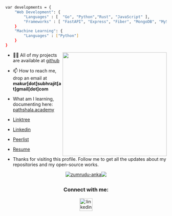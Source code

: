 <!-- [![Typing SVG](https://readme-typing-svg.demolab.com?font=Fira+Code&pause=1000&color=1E00F7&width=720&lines=Hi+👋,+I'm+Subhrajit+passionate+software+developer)](https://git.io/typing-svg)
![68747470733a2f2f7468756d62732e6766796361742e636f6d2f4576696c4e657874446576696c666973682d736d616c6c2e676966](https://user-images.githubusercontent.com/89845641/220167426-0c5f630e-6d56-4617-9775-71c2bd025b4f.gif)


![github-contribution-grid-snake](https://user-images.githubusercontent.com/89845641/218791674-c52db856-24d2-429f-8867-170c365730d1.svg) -->

```sh
var developments = {
    "Web Development": {
        "Languages" : [  "Go", "Python","Rust", "JavaScript" ],
        "Frameworks" : [ "FastAPI", "Express", "Fiber", "MongoDB", "MySQL", "Postgres" ]
    }
    "Machine Learning": {
        "Languages" : ["Python"]
    }
}
```
<div align=right>
    <a href="https://github.com/avyukth/git-readme">
      <img width=325 align="right" src="https://stats.subhrajit.me/api/top-langs/?username=avyukth&langs_count=20&theme=highcontrast&layout=compact&hide=jupyter+notebook,HTML,php,css,Javascript,Java" />
    </a>
    <!--         "Libraries" : ["Numpy", "Pandas", "Matplotlib", "Sklearn", "Pytorch" ] -->
</div>

- 👨‍💻 All of my projects are available at
  [github](https://github.com/avyukth/)

- 📫 How to reach me, drop an email at **makur[dot]subhrajit[at]gmail[dot]com**
- What am I learning, documenting here: [pathshala.academy](https://www.pathshala.academy/)
- [Linktree](https://linktr.ee/subhrajit.eth)
- [Linkedin](https://www.linkedin.com/in/subhrajitmakur/)
- [Peerlist](https://peerlist.io/subhrajit)
- [Resume](https://drive.google.com/file/d/189VB5GSpVpf0IsbdPmmAGDpGsSoBjirP/view)
<!-- - My blog and website: https://subhrajit.me -->

- Thanks for visiting this profile. Follow me to get all the updates about my repositories and my open-source works.

<!--
<img align="right" alt="GIF" src="https://raw.githubusercontent.com/rahul-jha98/rahul-jha98/main/techstack.gif" width="360px"/> -->

<div style="display: flex; justify-content: center; align-items: center;">
  <a href="https://github.com/denvercoder1/github-readme-streak-stats" title="Go to Source">
    <img style="height: auto; max-width: auto;" src="https://streak-stats.demolab.com/?user=avyukth&theme=react&border=61dafb" alt="zumrudu-anka" />
  </a>
  <a href="https://github.com/avyukth/git-readme" title="Go to Source">
    <img style="height: auto; max-width: auto;" src="https://stats.subhrajit.me/api?username=avyukth&show_icons=true&theme=react&border_color=61dafb"/>
  </a>
</div>

##

<h3 align="center">Connect with me:</h3>
<p align="center">
    <a href="https://www.linkedin.com/in/subhrajitmakur/" target="blank"><img align="center"
            src="https://cdn.iconscout.com/icon/free/png-64/linkedin-208-916919.png" alt="linkedin" height="40"
            width="40" /></a>
    </p>
    
<!--# Experience:-->

<!--* **SENIOR BACKEND DEVELOPER**-->
<!--    (Tessell | NOV 2022 - APR 2023 )-->
<!--    * Built password policy for existing and forthcoming users, thereby empowering them to control their own and managed user password protocols.-->
<!--    * Leveraged Argo Workflow to transform multiple synchronous services into asynchronous ones by efficiently allocating the required resources, resulting in a 10% boost in provisioning efficiency.-->
<!--    * Stack: Go, Python, Java, openAPI, Docker, Kubernetes, PostgreSQL, Redis, Argo-workflow, Terraform and Gitlab CI.-->

<!--* **BACKEND DEVELOPER**-->
<!--    (Zupee | AUG 2021 - AUG 2022 )-->
<!--    * Architect and launched a multitude of critical services, intricately interlinked with Kafka and Zookeeper logging, which streamlined the monitoring process and detection of configuration changes within each pod, thereby enhancing developer efficiency in issue identification by 30%.-->
<!--    * Collaborated with various teams to optimize and backup MongoDB in the current services to accommodate increased traffic volume while avoiding any data loss. This initiative resulted in a 50% reduction in MongoDB server expenses.-->
<!--    * Stack: Typescript, MongoDB, Docker, and AWS.-->

<!--* **BACKEND DEVELOPER**-->
<!--    (Opendatafabric | JAN 2021 - JUL 2021 )-->
<!--    * Engineered and expanded several vital components from the ground up, including the gRPC framework-based Cha Service, which is responsible for the distribution of all other core services.-->
<!--    * Stack: Python, gRPC, AWS.-->

<!--* **BACKEND DEVELOPER**-->
<!--    (Razorpay | JUN 2019 - SEP 2020)-->
<!--    * Architectured, developed, and scaled multiple core components from scratch - e.g. Referral System Impact: 3x growth of GMV observed in 4 weeks.-->
<!--    * Used standard Google OAuth 2.0 framework to allow merchants to signup and log In Razorpay’s Dashboard-->
<!--    * Redesigned email verification of new businesses. -->
<!--        * Impact: growth was observed in MTU conversion, 7% more merchants were now completing their signup process.-->
<!--    * Stack: Go, Python, PHP, Laravel, Terraform, AWS Lambdas, PostgreSQL,  and AWS.-->

<!--* **FULLSTACK DEVELOPER**-->
<!--    (TCS | JUL 2012 - JAN 2014)-->
<!--    * Created a dashboard to oversee the progress, estimations, and other aspects of internal projects. -->
<!--    * Stack: JAVA, Adobe Flex.-->

<!--## :nerd_face: Preferred programming languages:-->

<!--![Dancing Gopher](http://static.velvetcache.org/pages/2018/06/13/party-gopher/dancing-gopher.gif)-->
<!--<img src="https://media.giphy.com/media/KAq5w47R9rmTuvWOWa/giphy.gif" width="200" height="200"/>-->
<!-- <img src="https://upload.wikimedia.org/wikipedia/commons/7/73/Ruby_logo.svg" width="200" height="200"/> -->
<!-- <img src="https://upload.wikimedia.org/wikipedia/commons/6/6a/JavaScript-logo.png" width="200" height="200"> -->

<!-- ### :zap: Recent Activity -->
